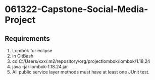 # 061322-Capstone-Social-Media-Project

## Requirements
1. Lombok for eclipse
2. in GitBash
3. cd C:/Users/xxx/.m2/repository/org/projectlombok/lombok/1.18.24
4. java -jar lombok-1.18.24.jar
5. All public service layer methods must have at least one JUnit test.


